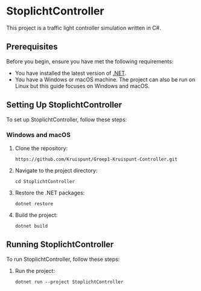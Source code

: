 # StoplichtController

This project is a traffic light controller simulation written in C#.

## Prerequisites

Before you begin, ensure you have met the following requirements:

* You have installed the latest version of [.NET](https://dotnet.microsoft.com/download).
* You have a Windows or macOS machine. The project can also be run on Linux but this guide focuses on Windows and macOS.

## Setting Up StoplichtController

To set up StoplichtController, follow these steps:

### Windows and macOS

1. Clone the repository:
    ```
   https://github.com/Kruispunt/Groep1-Kruispunt-Controller.git
    ```

2. Navigate to the project directory:
    ```
    cd StoplichtController
    ```

3. Restore the .NET packages:
    ```
    dotnet restore
    ```

4. Build the project:
    ```
    dotnet build
    ```

## Running StoplichtController

To run StoplichtController, follow these steps:

1. Run the project:
    ```
    dotnet run --project StoplichtController
    ```